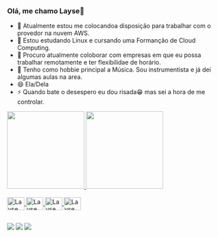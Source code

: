 ### Olá, me chamo Layse👋

- 🔭 Atualmente estou me colocandoa disposição para trabalhar com o provedor na nuvem AWS.
- 🌱 Estou estudando Linux e cursando uma Formanção de Cloud Computing.
- 👯 Procuro atualmente coloborar com empresas em que eu possa trabalhar remotamente e ter flexibilidae de horário.
- 💖 Tenho como hobbie principal a Música. Sou instrumentista e já dei algumas aulas na area.
- 😄 Ela/Dela
- ⚡ Quando bate o desespero eu dou risada😁 mas sei a hora de me controlar.

<div>
  <a href ="https://beacons.ai/layserondon">
  <img height="180em" src="https://github-readme-stats.vercel.app/api?username=layserondon&show_icons=true&theme=dark&include_all_commits=true&count_private=true"/>
  <img height="180em" src="https://github-readme-stats.vercel.app/api/top-langs/?username=layserondon&layout=compact&langs_count=16&theme=dark"/>
</div>
<div style="display: inline_block"><br>
  
  <img align="center" alt="Layse aws" height="30" width="40" src="https://cdn.jsdelivr.net/gh/devicons/devicon@latest/icons/amazonwebservices/amazonwebservices-original-wordmark.svg">      
  <img align="center" alt="Layse linux" height="30" width="40" src="https://cdn.jsdelivr.net/gh/devicons/devicon@latest/icons/linux/linux-original.svg" />        
  <img align="center" alt="Layse nano" height="30" width="40" src="https://cdn.jsdelivr.net/gh/devicons/devicon@latest/icons/nano/nano-plain.svg" />
  <img align="center" alt="Layse bash" height="30" width="40" src="https://cdn.jsdelivr.net/gh/devicons/devicon@latest/icons/bash/bash-plain.svg" />
</div>

##
<div>
    <a href="https://www.instagram.com/_laysexzzn/" target="_blank"> <img src="https://img.shields.io/badge/-Instagram-%23E4405F?style=for-the-badge&logo=instagram&logoColor=white" target="_blank"></a>
   <a href ="layse.srondon02@gmail.com"><img src="https://img.shields.io/badge/-Gmail-%23333?style=for-the-badge&logo=gmail&logoColor=white" target="_blank"></a>
  <a href="https://https://www.linkedin.com/in/layse-rondon-b24505260/" target="_blank"><img src="https://img.shields.io/badge/-LinkedIn-%230077B5?style=for-the-badge&logo=linkedin&logoColor=white" target="_blank"></a> 
</div>

